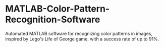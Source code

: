 # MATLAB-Color-Pattern-Recognition-Software
Automated MATLAB software for recognizing color patterns in images, inspired by Lego's Life of George game, with a success rate of up to 91%.
